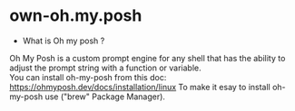 # own-oh.my.posh
* What is Oh my posh ?

Oh My Posh is a custom prompt engine for any shell that has the ability to adjust the prompt string with a function or variable.</br>
You can install oh-my-posh from this doc: https://ohmyposh.dev/docs/installation/linux
To make it esay to install oh-my-posh use ("brew" Package Manager).
